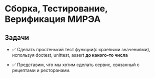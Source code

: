 # Сборка, Тестирование, Верификация МИРЭА

## Задачи

- ✅ Сделать простенький тест функции(с краевыми значениями), используя doctest, unittest, assert **до какого-то числа**

- ✅ Представим, что мы хотим сделать сервис, связанный с рецептами и ресторанами.
